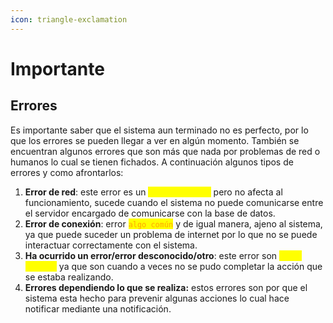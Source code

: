 ```yaml
---
icon: triangle-exclamation
---
```


# Importante

## Errores

Es importante saber que el sistema aun terminado no es perfecto, por lo que los errores se pueden llegar a ver en algún momento. También se encuentran algunos errores que son más que nada por problemas de red o humanos lo cual se tienen fichados. A continuación algunos tipos de errores y como afrontarlos:

1. **Error de red**: este error es un <mark style="color:yellow;">`poco más común`</mark> pero no afecta al funcionamiento, sucede cuando el sistema no puede comunicarse entre el servidor encargado de comunicarse con la base de datos.
2. **Error de conexión**: error <mark style="color:orange;">`algo común`</mark> y de igual manera, ajeno al sistema, ya que puede suceder un problema de internet por lo que no se puede interactuar correctamente con el sistema.
3. **Ha ocurrido un error/error desconocido/otro**: este error son <mark style="color:yellow;">`poco comunes`</mark> ya que son cuando a veces no se pudo completar la acción que se estaba realizando.
4. **Errores dependiendo lo que se realiza:** estos errores son por que el sistema esta hecho para prevenir algunas acciones lo cual hace notificar mediante una notificación.

